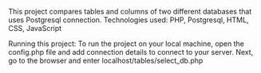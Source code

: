 This project compares tables and columns of two different databases that uses Postgresql connection. Technologies used: PHP, Postgresql, HTML, CSS, JavaScript

Running this project: To run the project on your local machine, open the config.php file and add connection details to connect to your server. Next, go to the browser and enter localhost/tables/select_db.php
